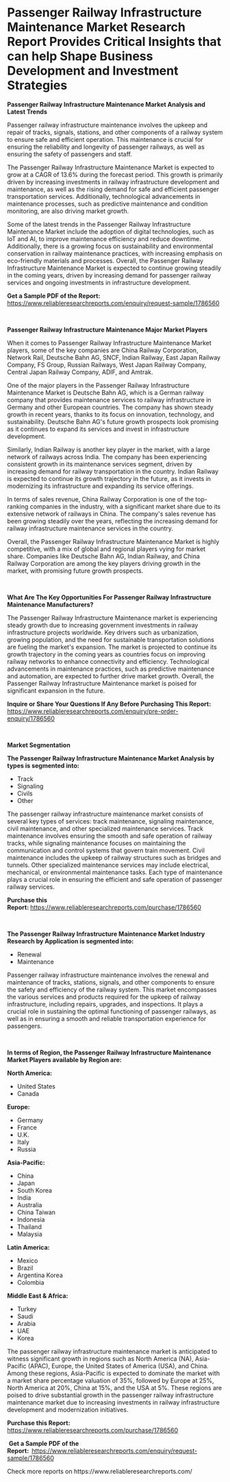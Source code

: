 <p><h1>Passenger Railway Infrastructure Maintenance Market Research Report Provides Critical Insights that can help Shape Business Development and Investment Strategies</h1></p><p><strong>Passenger Railway Infrastructure Maintenance Market Analysis and Latest Trends</strong></p>
<p><p>Passenger railway infrastructure maintenance involves the upkeep and repair of tracks, signals, stations, and other components of a railway system to ensure safe and efficient operation. This maintenance is crucial for ensuring the reliability and longevity of passenger railways, as well as ensuring the safety of passengers and staff.</p><p>The Passenger Railway Infrastructure Maintenance Market is expected to grow at a CAGR of 13.6% during the forecast period. This growth is primarily driven by increasing investments in railway infrastructure development and maintenance, as well as the rising demand for safe and efficient passenger transportation services. Additionally, technological advancements in maintenance processes, such as predictive maintenance and condition monitoring, are also driving market growth.</p><p>Some of the latest trends in the Passenger Railway Infrastructure Maintenance Market include the adoption of digital technologies, such as IoT and AI, to improve maintenance efficiency and reduce downtime. Additionally, there is a growing focus on sustainability and environmental conservation in railway maintenance practices, with increasing emphasis on eco-friendly materials and processes. Overall, the Passenger Railway Infrastructure Maintenance Market is expected to continue growing steadily in the coming years, driven by increasing demand for passenger railway services and ongoing investments in infrastructure development.</p></p>
<p><strong>Get a Sample PDF of the Report:&nbsp;</strong> <a href="https://www.reliableresearchreports.com/enquiry/request-sample/1786560">https://www.reliableresearchreports.com/enquiry/request-sample/1786560</a></p>
<p>&nbsp;</p>
<p><strong>Passenger Railway Infrastructure Maintenance Major Market Players</strong></p>
<p><p>When it comes to Passenger Railway Infrastructure Maintenance Market players, some of the key companies are China Railway Corporation, Network Rail, Deutsche Bahn AG, SNCF, Indian Railway, East Japan Railway Company, FS Group, Russian Railways, West Japan Railway Company, Central Japan Railway Company, ADIF, and Amtrak.</p><p>One of the major players in the Passenger Railway Infrastructure Maintenance Market is Deutsche Bahn AG, which is a German railway company that provides maintenance services to railway infrastructure in Germany and other European countries. The company has shown steady growth in recent years, thanks to its focus on innovation, technology, and sustainability. Deutsche Bahn AG's future growth prospects look promising as it continues to expand its services and invest in infrastructure development.</p><p>Similarly, Indian Railway is another key player in the market, with a large network of railways across India. The company has been experiencing consistent growth in its maintenance services segment, driven by increasing demand for railway transportation in the country. Indian Railway is expected to continue its growth trajectory in the future, as it invests in modernizing its infrastructure and expanding its service offerings.</p><p>In terms of sales revenue, China Railway Corporation is one of the top-ranking companies in the industry, with a significant market share due to its extensive network of railways in China. The company's sales revenue has been growing steadily over the years, reflecting the increasing demand for railway infrastructure maintenance services in the country.</p><p>Overall, the Passenger Railway Infrastructure Maintenance Market is highly competitive, with a mix of global and regional players vying for market share. Companies like Deutsche Bahn AG, Indian Railway, and China Railway Corporation are among the key players driving growth in the market, with promising future growth prospects.</p></p>
<p>&nbsp;</p>
<p><strong>What Are The Key Opportunities For Passenger Railway Infrastructure Maintenance Manufacturers?</strong></p>
<p><p>The Passenger Railway Infrastructure Maintenance market is experiencing steady growth due to increasing government investments in railway infrastructure projects worldwide. Key drivers such as urbanization, growing population, and the need for sustainable transportation solutions are fueling the market's expansion. The market is projected to continue its growth trajectory in the coming years as countries focus on improving railway networks to enhance connectivity and efficiency. Technological advancements in maintenance practices, such as predictive maintenance and automation, are expected to further drive market growth. Overall, the Passenger Railway Infrastructure Maintenance market is poised for significant expansion in the future.</p></p>
<p><strong>Inquire or Share Your Questions If Any Before Purchasing This Report:</strong> <a href="https://www.reliableresearchreports.com/enquiry/pre-order-enquiry/1786560">https://www.reliableresearchreports.com/enquiry/pre-order-enquiry/1786560</a></p>
<p>&nbsp;</p>
<p><strong>Market Segmentation</strong></p>
<p><strong>The Passenger Railway Infrastructure Maintenance Market Analysis by types is segmented into:</strong></p>
<p><ul><li>Track</li><li>Signaling</li><li>Civils</li><li>Other</li></ul></p>
<p><p>The passenger railway infrastructure maintenance market consists of several key types of services: track maintenance, signaling maintenance, civil maintenance, and other specialized maintenance services. Track maintenance involves ensuring the smooth and safe operation of railway tracks, while signaling maintenance focuses on maintaining the communication and control systems that govern train movement. Civil maintenance includes the upkeep of railway structures such as bridges and tunnels. Other specialized maintenance services may include electrical, mechanical, or environmental maintenance tasks. Each type of maintenance plays a crucial role in ensuring the efficient and safe operation of passenger railway services.</p></p>
<p><strong>Purchase this Report:&nbsp;</strong><a href="https://www.reliableresearchreports.com/purchase/1786560">https://www.reliableresearchreports.com/purchase/1786560</a></p>
<p>&nbsp;</p>
<p><strong>The Passenger Railway Infrastructure Maintenance Market Industry Research by Application is segmented into:</strong></p>
<p><ul><li>Renewal</li><li>Maintenance</li></ul></p>
<p><p>Passenger railway infrastructure maintenance involves the renewal and maintenance of tracks, stations, signals, and other components to ensure the safety and efficiency of the railway system. This market encompasses the various services and products required for the upkeep of railway infrastructure, including repairs, upgrades, and inspections. It plays a crucial role in sustaining the optimal functioning of passenger railways, as well as in ensuring a smooth and reliable transportation experience for passengers.</p></p>
<p>&nbsp;</p>
<p><strong>In terms of Region, the Passenger Railway Infrastructure Maintenance Market Players available by Region are:</strong></p>
<p>
    <p> <strong> North America: </strong>
        <ul>
            <li>United States</li>
            <li>Canada</li>
        </ul>
        </p> 
    <p> <strong> Europe: </strong>
        <ul>
            <li>Germany</li>
            <li>France</li>
            <li>U.K.</li>
            <li>Italy</li>
            <li>Russia</li>
        </ul>
        </p> 
    <p> <strong> Asia-Pacific: </strong>
        <ul>
            <li>China</li>
            <li>Japan</li>
            <li>South Korea</li>
            <li>India</li>
            <li>Australia</li>
            <li>China Taiwan</li>
            <li>Indonesia</li>
            <li>Thailand</li>
            <li>Malaysia</li>
        </ul>
        </p> 
    <p> <strong> Latin America: </strong>
        <ul>
            <li>Mexico</li>
            <li>Brazil</li>
            <li>Argentina Korea</li>
            <li>Colombia</li>
        </ul>
        </p> 
    <p> <strong> Middle East & Africa: </strong>
        <ul>
            <li>Turkey</li>
            <li>Saudi</li>
            <li>Arabia</li>
            <li>UAE</li>
            <li>Korea</li>
        </ul>
    </p>
    </p>
<p><p>The passenger railway infrastructure maintenance market is anticipated to witness significant growth in regions such as North America (NA), Asia-Pacific (APAC), Europe, the United States of America (USA), and China. Among these regions, Asia-Pacific is expected to dominate the market with a market share percentage valuation of 35%, followed by Europe at 25%, North America at 20%, China at 15%, and the USA at 5%. These regions are poised to drive substantial growth in the passenger railway infrastructure maintenance market due to increasing investments in railway infrastructure development and modernization initiatives.</p></p>
<p><strong>Purchase this Report: </strong><a href="https://www.reliableresearchreports.com/purchase/1786560">https://www.reliableresearchreports.com/purchase/1786560</a></p>
<p>&nbsp;<strong>Get a Sample PDF of the Report:&nbsp;&nbsp;</strong><a href="https://www.reliableresearchreports.com/enquiry/request-sample/1786560">https://www.reliableresearchreports.com/enquiry/request-sample/1786560</a></p>
<p><strong></strong></p>
<p>Check more reports on https://www.reliableresearchreports.com/</p>